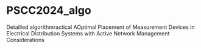 # PSCC2024_algo
Detailled algorithmractical AOptimal Placement of Measurement Devices in Electrical Distribution Systems with Active Network Management Considerations
